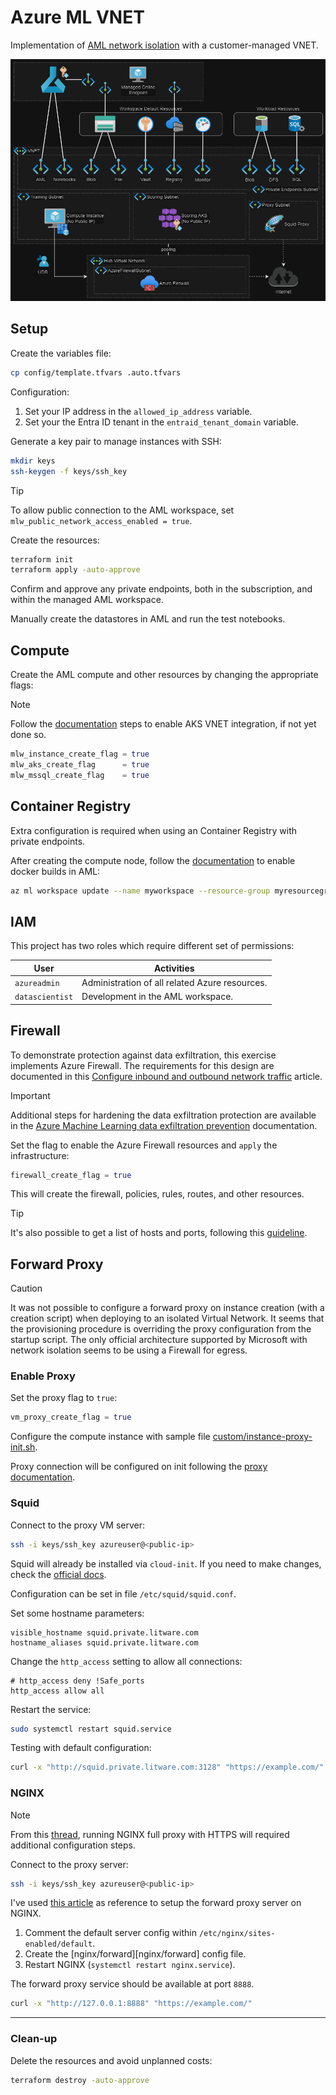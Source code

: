 # Azure ML VNET

Implementation of [AML network isolation][1] with a customer-managed VNET.

<img src=".assets/aml.png" />

## Setup

Create the variables file:

```sh
cp config/template.tfvars .auto.tfvars
```

Configuration:

1. Set your IP address in the `allowed_ip_address` variable.
2. Set your the Entra ID tenant in the  `entraid_tenant_domain` variable.

Generate a key pair to manage instances with SSH:

```sh
mkdir keys
ssh-keygen -f keys/ssh_key
```

> [!TIP]
> To allow public connection to the AML workspace, set `mlw_public_network_access_enabled = true`.


Create the resources:

```sh
terraform init
terraform apply -auto-approve
```

Confirm and approve any private endpoints, both in the subscription, and within the managed AML workspace.

Manually create the datastores in AML and run the test notebooks.

## Compute

Create the AML compute and other resources by changing the appropriate flags:

> [!NOTE]
> Follow the [documentation][2] steps to enable AKS VNET integration, if not yet done so.

```terraform
mlw_instance_create_flag = true
mlw_aks_create_flag      = true
mlw_mssql_create_flag    = true
```

## Container Registry

Extra configuration is required when using an Container Registry with private endpoints.

After creating the compute node, follow the [documentation][6] to enable docker builds in AML:

```sh
az ml workspace update --name myworkspace --resource-group myresourcegroup --image-build-compute mycomputecluster
```

## IAM

This project has two roles which require different set of permissions:

| User | Activities |
|------|------------|
| `azureadmin` | Administration of all related Azure resources. |
| `datascientist` | Development in the AML workspace. |

## Firewall

To demonstrate protection against data exfiltration, this exercise implements Azure Firewall. The requirements for this design are documented in this [Configure inbound and outbound network traffic][8] article.

> [!IMPORTANT]
> Additional steps for hardening the data exfiltration protection are available in the [Azure Machine Learning data exfiltration prevention][9] documentation.


Set the flag to enable the Azure Firewall resources and `apply` the infrastructure:

```terraform
firewall_create_flag = true
```

This will create the firewall, policies, rules, routes, and other resources.

> [!TIP]
> It's also possible to get a list of hosts and ports, following this [guideline][10].

## Forward Proxy

> [!CAUTION]
> It was not possible to configure a forward proxy on instance creation (with a creation script) when deploying to an isolated Virtual Network. It seems that the provisioning procedure is overriding the proxy configuration from the startup script. The only official architecture supported by Microsoft with network isolation seems to be using a Firewall for egress. 

### Enable Proxy

Set the proxy flag to `true`:

```terraform
vm_proxy_create_flag = true
```

Configure the compute instance with sample file [custom/instance-proxy-init.sh](./custom/instance-proxy-init.sh).

Proxy connection will be configured on init following the [proxy documentation][7].


### Squid

Connect to the proxy VM server:

```sh
ssh -i keys/ssh_key azureuser@<public-ip>
```

Squid will already be installed via `cloud-init`. If you need to make changes, check the [official docs][5].

Configuration can be set in file `/etc/squid/squid.conf`.

Set some hostname parameters:

```
visible_hostname squid.private.litware.com
hostname_aliases squid.private.litware.com
```

Change the `http_access` setting to allow all connections:

```
# http_access deny !Safe_ports
http_access allow all
```

Restart the service:

```sh
sudo systemctl restart squid.service
```

Testing with default configuration:

```sh
curl -x "http://squid.private.litware.com:3128" "https://example.com/"
```

### NGINX

> [!NOTE]
> From this [thread][4], running NGINX full proxy with HTTPS will required additional configuration steps.

Connect to the proxy server:

```sh
ssh -i keys/ssh_key azureuser@<public-ip>
```

I've used [this article][3] as reference to setup the forward proxy server on NGINX.

1. Comment the default server config within `/etc/nginx/sites-enabled/default`.
2. Create the [nginx/forward][nginx/forward] config file.
3. Restart NGINX (`systemctl restart nginx.service`).

The forward proxy service should be available at port `8888`.

```sh
curl -x "http://127.0.0.1:8888" "https://example.com/"
```

---

### Clean-up

Delete the resources and avoid unplanned costs:

```sh
terraform destroy -auto-approve
```

[1]: https://learn.microsoft.com/en-us/azure/machine-learning/how-to-network-isolation-planning?view=azureml-api-2#recommended-architecture-use-your-azure-vnet
[2]: https://learn.microsoft.com/en-us/azure/aks/api-server-vnet-integration
[3]: https://www.baeldung.com/nginx-forward-proxy
[4]: https://serverfault.com/a/1090581/560797
[5]: https://ubuntu.com/server/docs/how-to-install-a-squid-server
[6]: https://docs.microsoft.com/azure/machine-learning/how-to-secure-workspace-vnet#enable-azure-container-registry-acr
[7]: https://learn.microsoft.com/en-us/azure/machine-learning/how-to-secure-workspace-vnet?view=azureml-api-2&tabs=required%2Cpe%2Ccli#required-public-internet-access
[8]: https://learn.microsoft.com/en-us/azure/machine-learning/how-to-access-azureml-behind-firewall?view=azureml-api-2&tabs=ipaddress%2Cpublic
[9]: https://learn.microsoft.com/en-us/azure/machine-learning/how-to-prevent-data-loss-exfiltration?view=azureml-api-2&tabs=servicetag
[10]: https://learn.microsoft.com/en-us/azure/machine-learning/how-to-access-azureml-behind-firewall?view=azureml-api-2&tabs=ipaddress%2Cpublic#dependencies-api
